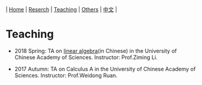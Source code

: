 | [Home](index.md)  | [Reserch](research-en.md)    | [Teaching](teaching-en.md) | [Others](others-en.md)          | [中文](teaching-ch.md) |

# Teaching

- 2018 Spring: TA on [linear algebra](http://www.mmrc.iss.ac.cn/~zmli/LinearAlgebra2017.html)(in Chinese) in the University of Chinese Academy of Sciences. Instructor: Prof.Ziming Li. 

- 2017 Autumn: TA on Calculus A in the University of Chinese Academy of Sciences. Instructor: Prof.Weidong Ruan. 
